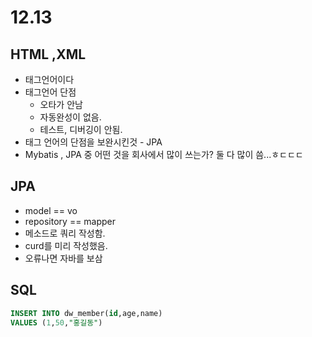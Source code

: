 # 12.13
## HTML ,XML
- 태그언어이다
- 태그언어 단점 
  - 오타가 안남
  - 자동완성이 없음.
  - 테스트, 디버깅이 안됨.
- 태그 언어의 단점을 보완시킨것 - JPA
- Mybatis , JPA 중 어떤 것을 회사에서 많이 쓰는가? 둘 다 많이 씀...ㅎㄷㄷㄷ

## JPA
- model == vo
- repository == mapper
- 메소드로 쿼리 작성함.
- curd를 미리 작성했음.
- 오류나면 자바를 보삼

## SQL
```sql
INSERT INTO dw_member(id,age,name)
VALUES (1,50,"홍길동")
```